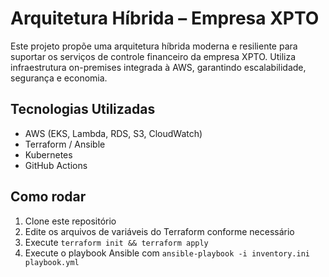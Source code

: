# Arquitetura Híbrida – Empresa XPTO

Este projeto propõe uma arquitetura híbrida moderna e resiliente para suportar os serviços de controle financeiro da empresa XPTO. Utiliza infraestrutura on-premises integrada à AWS, garantindo escalabilidade, segurança e economia.

## Tecnologias Utilizadas
- AWS (EKS, Lambda, RDS, S3, CloudWatch)
- Terraform / Ansible
- Kubernetes
- GitHub Actions

## Como rodar
1. Clone este repositório
2. Edite os arquivos de variáveis do Terraform conforme necessário
3. Execute `terraform init && terraform apply`
4. Execute o playbook Ansible com `ansible-playbook -i inventory.ini playbook.yml`